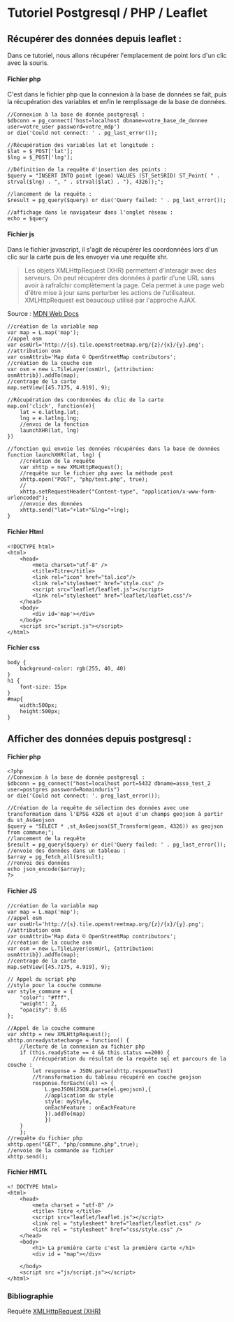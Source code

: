 # Tutoriel Postgresql / PHP / Leaflet


## Récupérer des données depuis leaflet :

Dans ce tutoriel, nous allons récupérer l'emplacement de point lors d'un clic avec la souris. 


#### Fichier php
C'est dans le fichier php que la connexion à la base de données se fait, puis la récupération des variables et enfin le remplissage de la base de données.

    //Connexion à la base de donnée postgresql :
    $dbconn = pg_connect('host=localhost dbname=votre_base_de_donnee user=votre_user password=votre_mdp')
    or die('Could not connect: ' . pg_last_error());

    //Récupération des variables lat et longitude :
    $lat = $_POST['lat'];
    $lng = $_POST['lng'];

    //Définition de la requête d'insertion des points :
    $query = "INSERT INTO point (geom) VALUES (ST_SetSRID( ST_Point( " . strval($lng) . ", " . strval($lat) . "), 4326));";

    //lancement de la requête :
    $result = pg_query($query) or die('Query failed: ' . pg_last_error());

    //affichage dans le navigateur dans l'onglet réseau :
    echo = $query

#### Fichier js
Dans le fichier javascript, il s'agit de récupérer les coordonnées lors d'un clic sur la carte puis de les envoyer via une requête xhr.
>Les objets XMLHttpRequest (XHR) permettent d'interagir avec des serveurs. On peut récupérer des données à partir d'une URL sans avoir à rafraîchir complètement la page. Cela permet à une page web d'être mise à jour sans perturber les actions de l'utilisateur. XMLHttpRequest est beaucoup utilisé par l'approche AJAX.

Source : [MDN Web Docs](https://developer.mozilla.org/fr/docs/Web/API/XMLHttpRequest)

    //création de la variable map
    var map = L.map('map');
    //appel osm
    var osmUrl='http://{s}.tile.openstreetmap.org/{z}/{x}/{y}.png';
    //attribution osm
    var osmAttrib='Map data © OpenStreetMap contributors';
    //création de la couche osm
    var osm = new L.TileLayer(osmUrl, {attribution: osmAttrib}).addTo(map);
    //centrage de la carte
    map.setView([45.7175, 4.919], 9);

    //Récupération des coordonnées du clic de la carte
    map.on('click', function(e){
        lat = e.latlng.lat;
        lng = e.latlng.lng;
        //envoi de la fonction
        launchXHR(lat, lng)
    })
    
    //fonction qui envoie les données récupérées dans la base de données
    function launchXHR(lat, lng) {
        //création de la requête         
        var xhttp = new XMLHttpRequest();  
        //requête sur le fichier php avec la méthode post
        xhttp.open("POST", "php/test.php", true);
        //
        xhttp.setRequestHeader("Content-type", "application/x-www-form-urlencoded");
        //envoie des données
        xhttp.send("lat="+lat+"&lng="+lng);
    }

#### Fichier Html

    <!DOCTYPE html>
    <html>
        <head>
            <meta charset="utf-8" />
            <title>Titre</title>
            <link rel="icon" href="tal.ico"/>
            <link rel="stylesheet" href="style.css" />
            <script src="leaflet/leaflet.js"></script>
            <link rel="stylesheet" href="leaflet/leaflet.css"/>
        </head>
        <body>            
            <div id='map'></div>                    
        </body>
        <script src="script.js"></script>
    </html>

#### Fichier css

    body {
        background-color: rgb(255, 40, 40)
    }
    h1 {
        font-size: 15px
    }
    #map{
        width:500px;
        height:500px;
    }

## Afficher des données depuis postgresql :

#### Fichier php

    <?php
    //Connexion à la base de donnée postgresql :
    $dbconn = pg_connect("host=localhost port=5432 dbname=asso_test_2 user=postgres password=Romainduris")
    or die('Could not connect: '. preg_last_error());
    
    //Création de la requête de sélection des données avec une transformation dans l'EPSG 4326 et ajout d'un champs geojson à partir du st_AsGeojson
    $query = "SELECT * ,st_AsGeojson(ST_Transform(geom, 4326)) as geojson from commune;";
    //lancement de la requête
    $result = pg_query($query) or die('Query failed: ' . pg_last_error());
    //envoie des données dans un tableau :
    $array = pg_fetch_all($result);
    //renvoi des données
    echo json_encode($array);
    ?>

#### Fichier JS

    //création de la variable map
    var map = L.map('map');
    //appel osm
    var osmUrl='http://{s}.tile.openstreetmap.org/{z}/{x}/{y}.png';
    //attribution osm
    var osmAttrib='Map data © OpenStreetMap contributors';
    //création de la couche osm
    var osm = new L.TileLayer(osmUrl, {attribution: osmAttrib}).addTo(map);
    //centrage de la carte
    map.setView([45.7175, 4.919], 9);

    // Appel du script php
    //style pour la couche commune
    var style_commune = {
        "color": "#fff",
        "weight": 2,
        "opacity": 0.65
    };

    //Appel de la couche commune
    var xhttp = new XMLHttpRequest();
    xhttp.onreadystatechange = function() {
        //lecture de la connexion au fichier php
        if (this.readyState == 4 && this.status ==200) {
            //récupération du résultat de la requête sql et parcours de la couche :   
            let response = JSON.parse(xhttp.responseText)            
            //transformation du tableau récupéré en couche geojson
            response.forEach((el) => {
                L.geoJSON(JSON.parse(el.geojson),{
                //application du style
                style: myStyle,
                onEachFeature : onEachFeature
                }).addTo(map)
                })
        }
        };
    //requête du fichier php
    xhttp.open("GET", "php/commune.php",true);
    //envoie de la commande au fichier
    xhttp.send();

#### Fichier HMTL 

    <! DOCTYPE html>
    <html>
        <head>
            <meta charset = "utf-8" />
            <title> Titre </title>
            <script src="leaflet/leaflet.js"></script>      
            <link rel = "stylesheet" href="leaflet/leaflet.css" />
            <link rel = "stylesheet" href="css/style.css" />
        </head>    
        <body>
            <h1> La première carte c'est la première carte </h1>        
            <div id = "map"></div>
                    
        </body>
        <script src ="js/script.js"></script>
    </html>


### Bibliographie

Requête [XMLHttpRequest (XHR)](https://developer.mozilla.org/fr/docs/Web/API/XMLHttpRequest)
